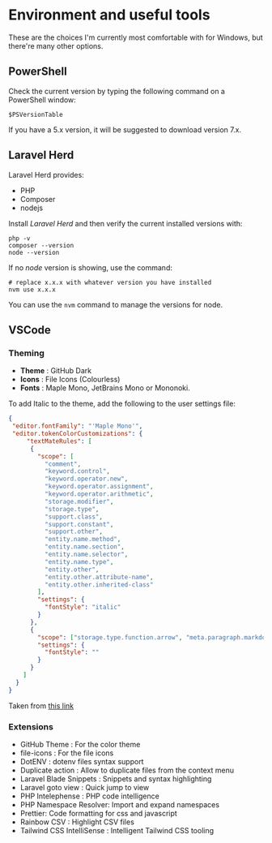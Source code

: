 # Environment and useful tools

These are the choices I'm currently most comfortable with for Windows, but there're many other options.

## PowerShell

Check the current version by typing the following command on a PowerShell window:

```shell
$PSVersionTable
```

If you have a 5.x version, it will be suggested to download version 7.x.


## Laravel Herd

Laravel Herd provides:
- PHP
- Composer
- nodejs

Install _Laravel Herd_ and then verify the current installed versions with:

```shell
php -v
composer --version
node --version
```

If no _node_ version is showing, use the command:

```shell
# replace x.x.x with whatever version you have installed
nvm use x.x.x
```

You can use the `nvm` command to manage the versions for node.

## VSCode

### Theming
- **Theme** : GitHub Dark
- **Icons** : File Icons (Colourless)
- **Fonts** : Maple Mono, JetBrains Mono or Mononoki.

To add Italic to the theme, add the following to the user settings file:

```json
{
 "editor.fontFamily": "'Maple Mono'",
 "editor.tokenColorCustomizations": {
     "textMateRules": [
      {
        "scope": [
          "comment",
          "keyword.control",
          "keyword.operator.new",
          "keyword.operator.assignment",
          "keyword.operator.arithmetic",
          "storage.modifier",
          "storage.type",
          "support.class",
          "support.constant",
          "support.other",
          "entity.name.method",
          "entity.name.section",
          "entity.name.selector",
          "entity.name.type",
          "entity.other",
          "entity.other.attribute-name",
          "entity.other.inherited-class"
        ],
        "settings": {
          "fontStyle": "italic"
        }
      },
      {
        "scope": ["storage.type.function.arrow", "meta.paragraph.markdown"],
        "settings": {
          "fontStyle": ""
        }
      }
    ]
  }
}
```

Taken from [this link](https://gist.github.com/dev01d/2afddac00b14d61b753182f233951c30)

### Extensions

- GitHub Theme : For the color theme
- file-icons : For the file icons
- DotENV : dotenv files syntax support
- Duplicate action :  Allow to duplicate files from the context menu
- Laravel Blade Snippets : Snippets and syntax highlighting
- Laravel goto view : Quick jump to view
- PHP Intelephense : PHP code intelligence
- PHP Namespace Resolver: Import and expand namespaces
- Prettier: Code formatting for css and javascript
- Rainbow CSV :  Highlight CSV files
- Tailwind CSS IntelliSense : Intelligent Tailwind CSS tooling